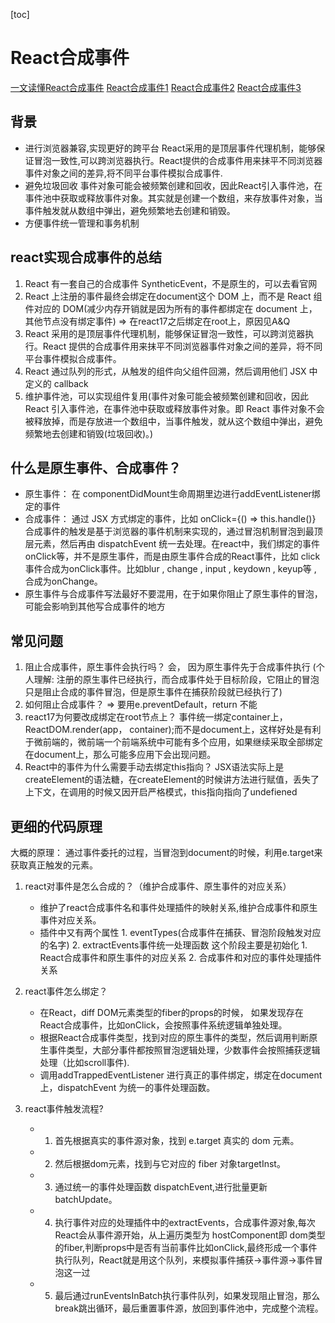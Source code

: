 [toc]
# React合成事件

[一文读懂React合成事件](https://mp.weixin.qq.com/s/dgjty4zXZE9ZEkfyRY700A)
[React合成事件1](https://mp.weixin.qq.com/s/Wo1RDWktLddkcDrIn0jS0Q)
[React合成事件2](https://juejin.cn/post/6955636911214067720)
[React合成事件3](https://juejin.cn/post/6844903988794671117#heading-2)

## 背景

- 进行浏览器兼容,实现更好的跨平台
React采用的是顶层事件代理机制，能够保证冒泡一致性,可以跨浏览器执行。React提供的合成事件用来抹平不同浏览器事件对象之间的差异,将不同平台事件模拟合成事件.
- 避免垃圾回收
事件对象可能会被频繁创建和回收，因此React引入事件池，在事件池中获取或释放事件对象。其实就是创建一个数组，来存放事件对象，当事件触发就从数组中弹出，避免频繁地去创建和销毁。
- 方便事件统一管理和事务机制

## react实现合成事件的总结

1. React 有一套自己的合成事件 SyntheticEvent，不是原生的，可以去看官网
2. React 上注册的事件最终会绑定在document这个 DOM 上，而不是 React 组件对应的 DOM(减少内存开销就是因为所有的事件都绑定在 document 上，其他节点没有绑定事件) => 在react17之后绑定在root上，原因见A&Q
3. React 采用的是顶层事件代理机制，能够保证冒泡一致性，可以跨浏览器执行。React 提供的合成事件用来抹平不同浏览器事件对象之间的差异，将不同平台事件模拟合成事件。
4. React 通过队列的形式，从触发的组件向父组件回溯，然后调用他们 JSX 中定义的 callback
5. 维护事件池，可以实现组件复用(事件对象可能会被频繁创建和回收，因此 React 引入事件池，在事件池中获取或释放事件对象。即 React 事件对象不会被释放掉，而是存放进一个数组中，当事件触发，就从这个数组中弹出，避免频繁地去创建和销毁(垃圾回收)。)

## 什么是原生事件、合成事件？

- 原生事件： 在 componentDidMount生命周期里边进行addEventListener绑定的事件
- 合成事件： 通过 JSX 方式绑定的事件，比如 onClick={() => this.handle()}
合成事件的触发是基于浏览器的事件机制来实现的，通过冒泡机制冒泡到最顶层元素，然后再由 dispatchEvent 统一去处理。在react中，我们绑定的事件onClick等，并不是原生事件，而是由原生事件合成的React事件，比如 click事件合成为onClick事件。比如blur , change , input , keydown , keyup等 , 合成为onChange。
- 原生事件与合成事件写法最好不要混用，在于如果你阻止了原生事件的冒泡，可能会影响到其他写合成事件的地方

## 常见问题

1. 阻止合成事件，原生事件会执行吗？
    会， 因为原生事件先于合成事件执行 (个人理解: 注册的原生事件已经执行，而合成事件处于目标阶段，它阻止的冒泡只是阻止合成的事件冒泡，但是原生事件在捕获阶段就已经执行了)
2. 如何阻止合成事件？ => 要用e.preventDefault，return 不能
3. react17为何要改成绑定在root节点上？
    事件统一绑定container上，ReactDOM.render(app， container);而不是document上，这样好处是有利于微前端的，微前端一个前端系统中可能有多个应用，如果继续采取全部绑定在document上，那么可能多应用下会出现问题。
4. React中的事件为什么需要手动去绑定this指向？
    JSX语法实际上是createElement的语法糖，在createElement的时候讲方法进行赋值，丢失了上下文，在调用的时候又因开启严格模式，this指向指向了undefiened

## 更细的代码原理

大概的原理： 通过事件委托的过程，当冒泡到document的时候，利用e.target来获取真正触发的元素。

1. react对事件是怎么合成的？（维护合成事件、原生事件的对应关系）
   - 维护了react合成事件名和事件处理插件的映射关系,维护合成事件和原生事件对应关系。
   - 插件中又有两个属性 1. eventTypes(合成事件在捕获、冒泡阶段触发对应的名字) 2.  extractEvents事件统一处理函数
这个阶段主要是初始化 1. React合成事件和原生事件的对应关系 2. 合成事件和对应的事件处理插件关系
  
2. react事件怎么绑定？
    - 在React，diff DOM元素类型的fiber的props的时候， 如果发现存在React合成事件，比如onClick，会按照事件系统逻辑单独处理。
    - 根据React合成事件类型，找到对应的原生事件的类型，然后调用判断原生事件类型，大部分事件都按照冒泡逻辑处理，少数事件会按照捕获逻辑处理（比如scroll事件).
    - 调用addTrappedEventListener 进行真正的事件绑定，绑定在document上，dispatchEvent 为统一的事件处理函数。
  
3. react事件触发流程?
    - 1. 首先根据真实的事件源对象，找到 e.target 真实的 dom 元素。
    - 2. 然后根据dom元素，找到与它对应的 fiber 对象targetInst。
    - 3. 通过统一的事件处理函数 dispatchEvent,进行批量更新batchUpdate。
    - 4. 执行事件对应的处理插件中的extractEvents，合成事件源对象,每次React会从事件源开始，从上遍历类型为 hostComponent即 dom类型的fiber,判断props中是否有当前事件比如onClick,最终形成一个事件执行队列，React就是用这个队列，来模拟事件捕获->事件源->事件冒泡这一过
    - 5. 最后通过runEventsInBatch执行事件队列，如果发现阻止冒泡，那么break跳出循环，最后重置事件源，放回到事件池中，完成整个流程。
